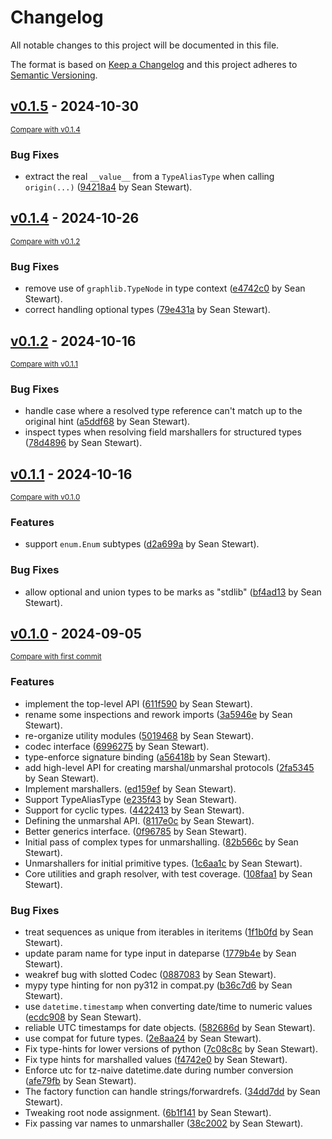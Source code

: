 # Changelog

All notable changes to this project will be documented in this file.

The format is based on [Keep a Changelog](http://keepachangelog.com/en/1.0.0/)
and this project adheres to [Semantic Versioning](http://semver.org/spec/v2.0.0.html).

<!-- insertion marker -->
## [v0.1.5](https://github.com/seandstewart/python-typelib/releases/tag/v0.1.5) - 2024-10-30

<small>[Compare with v0.1.4](https://github.com/seandstewart/python-typelib/compare/v0.1.4...v0.1.5)</small>

### Bug Fixes

- extract the real `__value__` from a `TypeAliasType` when calling `origin(...)` ([94218a4](https://github.com/seandstewart/python-typelib/commit/94218a49271dadb04ab41527c51994aecbb38fab) by Sean Stewart).


## [v0.1.4](https://github.com/seandstewart/python-typelib/releases/tag/v0.1.4) - 2024-10-26

<small>[Compare with v0.1.2](https://github.com/seandstewart/python-typelib/compare/v0.1.2...v0.1.4)</small>

### Bug Fixes

- remove use of `graphlib.TypeNode` in type context ([e4742c0](https://github.com/seandstewart/python-typelib/commit/e4742c0e169a1fa71f74d399b32fc43bfb6cff00) by Sean Stewart).
- correct handling optional types ([79e431a](https://github.com/seandstewart/python-typelib/commit/79e431a4dac984f1b9a096d44a389c08e569ad73) by Sean Stewart).




## [v0.1.2](https://github.com/seandstewart/python-typelib/releases/tag/v0.1.2) - 2024-10-16

<small>[Compare with v0.1.1](https://github.com/seandstewart/python-typelib/compare/v0.1.1...v0.1.2)</small>

### Bug Fixes

- handle case where a resolved type reference can't match up to the original hint ([a5ddf68](https://github.com/seandstewart/python-typelib/commit/a5ddf687c798d5d2a2a55e6a6561c22d14e40c29) by Sean Stewart).
- inspect types when resolving field marshallers for structured types ([78d4896](https://github.com/seandstewart/python-typelib/commit/78d4896ff1b792156ff5431b4d47b981c7af188c) by Sean Stewart).



## [v0.1.1](https://github.com/seandstewart/python-typelib/releases/tag/v0.1.1) - 2024-10-16

<small>[Compare with v0.1.0](https://github.com/seandstewart/python-typelib/compare/v0.1.0...v0.1.1)</small>

### Features

- support `enum.Enum` subtypes ([d2a699a](https://github.com/seandstewart/python-typelib/commit/d2a699a4859b2d3323d29957189710a0f1fbead4) by Sean Stewart).

### Bug Fixes

- allow optional and union types to be marks as "stdlib" ([bf4ad13](https://github.com/seandstewart/python-typelib/commit/bf4ad137ee1db53ca3a0446e16bb049454bf4aca) by Sean Stewart).



## [v0.1.0](https://github.com/seandstewart/python-typelib/releases/tag/v0.1.0) - 2024-09-05

<small>[Compare with first commit](https://github.com/seandstewart/python-typelib/compare/ac01975a1a2d50a197716e9d5cfb03be13d26fa9...v0.1.0)</small>

### Features

- implement the top-level API ([611f590](https://github.com/seandstewart/python-typelib/commit/611f59049510fcea8d923683672be5e404cdb3c4) by Sean Stewart).
- rename some inspections and rework imports ([3a5946e](https://github.com/seandstewart/python-typelib/commit/3a5946e74463764d1b53332fe298f34caab56652) by Sean Stewart).
- re-organize utility modules ([5019468](https://github.com/seandstewart/python-typelib/commit/5019468518f27192d1bec4fe5a9835f13dd61048) by Sean Stewart).
- codec interface ([6996275](https://github.com/seandstewart/python-typelib/commit/69962756e54836735daf3a59da33b238e4ad3f34) by Sean Stewart).
- type-enforce signature binding ([a56418b](https://github.com/seandstewart/python-typelib/commit/a56418b0629706272c6f7599b7ad8e5f03bdbe8a) by Sean Stewart).
- add high-level API for creating marshal/unmarshal protocols ([2fa5345](https://github.com/seandstewart/python-typelib/commit/2fa53457423afc16004dbb5edba3c20b70f8a097) by Sean Stewart).
- Implement marshallers. ([ed159ef](https://github.com/seandstewart/python-typelib/commit/ed159ef10f90ea4e9a5ea89e3b2c62b03119a08c) by Sean Stewart).
- Support TypeAliasType ([e235f43](https://github.com/seandstewart/python-typelib/commit/e235f43f0e2322edc90526e6ba6c1af89abb3b7a) by Sean Stewart).
- Support for cyclic types. ([4422413](https://github.com/seandstewart/python-typelib/commit/44224130f5d129699652c59e6124e3164ffd4192) by Sean Stewart).
- Defining the unmarshal API. ([8117e0c](https://github.com/seandstewart/python-typelib/commit/8117e0c088c6de024f627e0a5aa17ccb731a68d9) by Sean Stewart).
- Better generics interface. ([0f96785](https://github.com/seandstewart/python-typelib/commit/0f9678560e7d3c5412704ac43763b94fee8d34ad) by Sean Stewart).
- Initial pass of complex types for unmarshalling. ([82b566c](https://github.com/seandstewart/python-typelib/commit/82b566c8715a346bde6ac59617b72f0313c0e994) by Sean Stewart).
- Unmarshallers for initial primitive types. ([1c6aa1c](https://github.com/seandstewart/python-typelib/commit/1c6aa1cead5b73a9da15dc26940e4909703ee4db) by Sean Stewart).
- Core utilities and graph resolver, with test coverage. ([108faa1](https://github.com/seandstewart/python-typelib/commit/108faa1a845775dbbc43bcf75289f8fc3a6921f1) by Sean Stewart).

### Bug Fixes

- treat sequences as unique from iterables in iteritems ([1f1b0fd](https://github.com/seandstewart/python-typelib/commit/1f1b0fdf85f2c13eec2682c35e1ea027c38f9f6c) by Sean Stewart).
- update param name for type input in dateparse ([1779b4e](https://github.com/seandstewart/python-typelib/commit/1779b4e52c0c51673160cc81d66e4daf980b9434) by Sean Stewart).
- weakref bug with slotted Codec ([0887083](https://github.com/seandstewart/python-typelib/commit/08870839b179ee0971810d3638e7b2c06b1f153d) by Sean Stewart).
- mypy type hinting for non py312 in compat.py ([b36c7d6](https://github.com/seandstewart/python-typelib/commit/b36c7d6d6c6c63496a0cbb041860a57d9f84d1fe) by Sean Stewart).
- use `datetime.timestamp` when converting date/time to numeric values ([ecdc908](https://github.com/seandstewart/python-typelib/commit/ecdc908c5d380291c25a0560c3b78f760d26d2ee) by Sean Stewart).
- reliable UTC timestamps for date objects. ([582686d](https://github.com/seandstewart/python-typelib/commit/582686d51970b948249f334404c5bcc8fb8eb321) by Sean Stewart).
- use compat for future types. ([2e8aa24](https://github.com/seandstewart/python-typelib/commit/2e8aa2442aa60b0ce60d8f72e747f590fcb2a14f) by Sean Stewart).
- Fix type-hints for lower versions of python ([7c08c8c](https://github.com/seandstewart/python-typelib/commit/7c08c8cc8aa7f144a14479660985b80d3b439c31) by Sean Stewart).
- Fix type hints for marshalled values ([f4742e0](https://github.com/seandstewart/python-typelib/commit/f4742e0161042304b980bb2c69c3b0de65705eab) by Sean Stewart).
- Enforce utc for tz-naive datetime.date during number conversion ([afe79fb](https://github.com/seandstewart/python-typelib/commit/afe79fbbafef93fbd9aac9c5eaf146cebb78cb22) by Sean Stewart).
- The factory function can handle strings/forwardrefs. ([34dd7dd](https://github.com/seandstewart/python-typelib/commit/34dd7dd807e72e5a48b2652898c95c85ccec7110) by Sean Stewart).
- Tweaking root node assignment. ([6b1f141](https://github.com/seandstewart/python-typelib/commit/6b1f14136e356179c63fb5bd4c38849de493f025) by Sean Stewart).
- Fix passing var names to unmarshaller ([38c2002](https://github.com/seandstewart/python-typelib/commit/38c2002c6bd0a509a24ca73250bad5403994c620) by Sean Stewart).
